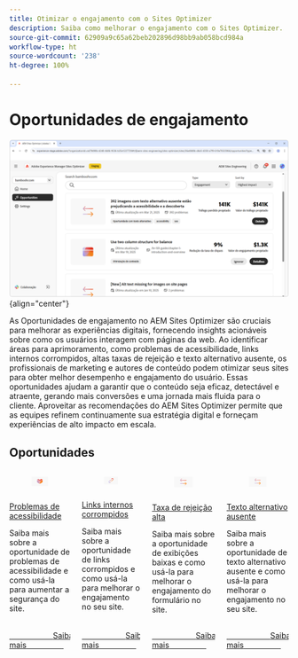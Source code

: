 ```yaml
---
title: Otimizar o engajamento com o Sites Optimizer
description: Saiba como melhorar o engajamento com o Sites Optimizer.
source-git-commit: 62909a9c65a62beb202896d98bb9ab058bcd984a
workflow-type: ht
source-wordcount: '238'
ht-degree: 100%

---
```



# Oportunidades de engajamento

![Oportunidades de engajamento](./assets/engagement/hero.png){align="center"}

As Oportunidades de engajamento no AEM Sites Optimizer são cruciais para melhorar as experiências digitais, fornecendo insights acionáveis sobre como os usuários interagem com páginas da web. Ao identificar áreas para aprimoramento, como problemas de acessibilidade, links internos corrompidos, altas taxas de rejeição e texto alternativo ausente, os profissionais de marketing e autores de conteúdo podem otimizar seus sites para obter melhor desempenho e engajamento do usuário. Essas oportunidades ajudam a garantir que o conteúdo seja eficaz, detectável e atraente, gerando mais conversões e uma jornada mais fluida para o cliente. Aproveitar as recomendações do AEM Sites Optimizer permite que as equipes refinem continuamente sua estratégia digital e forneçam experiências de alto impacto em escala.


## Oportunidades


<!-- CARDS

* ../documentation/opportunities/accessibility-issues.md
  {title=Accessibility issues}
  {image=../assets/common/card-puzzle.png}
* ../documentation/opportunities//broken-internal-links.md
  {title=Broken internal links}
  {image=../assets/common/card-link.png}
* ../documentation/opportunities//high-bounce-rate.md
  {title=High bounce rate}
  {image=../assets/common/card-arrows.png}
* ../documentation/opportunities/missing-alt-text.md  
  {title=Missing alt text}
  {image=../assets/common/card-arrows.png}

-->
<!-- START CARDS HTML - DO NOT MODIFY BY HAND -->
<div class="columns">
    <div class="column is-half-tablet is-half-desktop is-one-third-widescreen" aria-label="Accessibility issues">
        <div class="card" style="height: 100%; display: flex; flex-direction: column; height: 100%;">
            <div class="card-image">
                <figure class="image x-is-16by9">
                    <a href="../documentation/opportunities/accessibility-issues.md" title="Problemas de acessibilidade" target="_blank" rel="referrer">
                        <img class="is-bordered-r-small" src="../assets/common/card-puzzle.png" alt="Problemas de acessibilidade"
                             style="width: 100%; aspect-ratio: 16 / 9; object-fit: cover; overflow: hidden; display: block; margin: auto;">
                    </a>
                </figure>
            </div>
            <div class="card-content is-padded-small" style="display: flex; flex-direction: column; flex-grow: 1; justify-content: space-between;">
                <div class="top-card-content">
                    <p class="headline is-size-6 has-text-weight-bold">
                        <a href="../documentation/opportunities/accessibility-issues.md" target="_blank" rel="referrer" title="Problemas de acessibilidade">Problemas de acessibilidade</a>
                    </p>
                    <p class="is-size-6">Saiba mais sobre a oportunidade de problemas de acessibilidade e como usá-la para aumentar a segurança do site.</p>
                </div>
                <a href="../documentation/opportunities/accessibility-issues.md" target="_blank" rel="referrer" class="spectrum-Button spectrum-Button--outline spectrum-Button--primary spectrum-Button--sizeM" style="align-self: flex-start; margin-top: 1rem;">
                    <span class="spectrum-Button-label has-no-wrap has-text-weight-bold">Saiba mais</span>
                </a>
            </div>
        </div>
    </div>
    <div class="column is-half-tablet is-half-desktop is-one-third-widescreen" aria-label="Broken internal links">
        <div class="card" style="height: 100%; display: flex; flex-direction: column; height: 100%;">
            <div class="card-image">
                <figure class="image x-is-16by9">
                    <a href="../documentation/opportunities//broken-internal-links.md" title="Links internos corrompidos" target="_blank" rel="referrer">
                        <img class="is-bordered-r-small" src="../assets/common/card-link.png" alt="Links internos corrompidos"
                             style="width: 100%; aspect-ratio: 16 / 9; object-fit: cover; overflow: hidden; display: block; margin: auto;">
                    </a>
                </figure>
            </div>
            <div class="card-content is-padded-small" style="display: flex; flex-direction: column; flex-grow: 1; justify-content: space-between;">
                <div class="top-card-content">
                    <p class="headline is-size-6 has-text-weight-bold">
                        <a href="../documentation/opportunities//broken-internal-links.md" target="_blank" rel="referrer" title="Links internos corrompidos">Links internos corrompidos</a>
                    </p>
                    <p class="is-size-6">Saiba mais sobre a oportunidade de links corrompidos e como usá-la para melhorar o engajamento no seu site.</p>
                </div>
                <a href="../documentation/opportunities//broken-internal-links.md" target="_blank" rel="referrer" class="spectrum-Button spectrum-Button--outline spectrum-Button--primary spectrum-Button--sizeM" style="align-self: flex-start; margin-top: 1rem;">
                    <span class="spectrum-Button-label has-no-wrap has-text-weight-bold">Saiba mais</span>
                </a>
            </div>
        </div>
    </div>
    <div class="column is-half-tablet is-half-desktop is-one-third-widescreen" aria-label="High bounce rate">
        <div class="card" style="height: 100%; display: flex; flex-direction: column; height: 100%;">
            <div class="card-image">
                <figure class="image x-is-16by9">
                    <a href="../documentation/opportunities//high-bounce-rate.md" title="Taxa de rejeição alta" target="_blank" rel="referrer">
                        <img class="is-bordered-r-small" src="../assets/common/card-arrows.png" alt="Taxa de rejeição alta"
                             style="width: 100%; aspect-ratio: 16 / 9; object-fit: cover; overflow: hidden; display: block; margin: auto;">
                    </a>
                </figure>
            </div>
            <div class="card-content is-padded-small" style="display: flex; flex-direction: column; flex-grow: 1; justify-content: space-between;">
                <div class="top-card-content">
                    <p class="headline is-size-6 has-text-weight-bold">
                        <a href="../documentation/opportunities//high-bounce-rate.md" target="_blank" rel="referrer" title="Taxa de rejeição alta">Taxa de rejeição alta</a>
                    </p>
                    <p class="is-size-6">Saiba mais sobre a oportunidade de exibições baixas e como usá-la para melhorar o engajamento do formulário no site.</p>
                </div>
                <a href="../documentation/opportunities//high-bounce-rate.md" target="_blank" rel="referrer" class="spectrum-Button spectrum-Button--outline spectrum-Button--primary spectrum-Button--sizeM" style="align-self: flex-start; margin-top: 1rem;">
                    <span class="spectrum-Button-label has-no-wrap has-text-weight-bold">Saiba mais</span>
                </a>
            </div>
        </div>
    </div>
    <div class="column is-half-tablet is-half-desktop is-one-third-widescreen" aria-label="Missing alt text">
        <div class="card" style="height: 100%; display: flex; flex-direction: column; height: 100%;">
            <div class="card-image">
                <figure class="image x-is-16by9">
                    <a href="../documentation/opportunities/missing-alt-text.md" title="Texto alternativo ausente" target="_blank" rel="referrer">
                        <img class="is-bordered-r-small" src="../assets/common/card-arrows.png" alt="Texto alternativo ausente"
                             style="width: 100%; aspect-ratio: 16 / 9; object-fit: cover; overflow: hidden; display: block; margin: auto;">
                    </a>
                </figure>
            </div>
            <div class="card-content is-padded-small" style="display: flex; flex-direction: column; flex-grow: 1; justify-content: space-between;">
                <div class="top-card-content">
                    <p class="headline is-size-6 has-text-weight-bold">
                        <a href="../documentation/opportunities/missing-alt-text.md" target="_blank" rel="referrer" title="Texto alternativo ausente">Texto alternativo ausente</a>
                    </p>
                    <p class="is-size-6">Saiba mais sobre a oportunidade de texto alternativo ausente e como usá-la para melhorar o engajamento no seu site.</p>
                </div>
                <a href="../documentation/opportunities/missing-alt-text.md" target="_blank" rel="referrer" class="spectrum-Button spectrum-Button--outline spectrum-Button--primary spectrum-Button--sizeM" style="align-self: flex-start; margin-top: 1rem;">
                    <span class="spectrum-Button-label has-no-wrap has-text-weight-bold">Saiba mais</span>
                </a>
            </div>
        </div>
    </div>
</div>
<!-- END CARDS HTML - DO NOT MODIFY BY HAND -->
